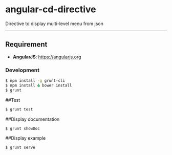 # angular-cd-directive

Directive to display multi-level menu from json

***


## Requirement

* **AngularJS**: https://angularjs.org


### Development

```bash
$ npm install -g grunt-cli
$ npm install & bower install
$ grunt
```


##Test
```bash
$ grunt test
```

##Display documentation
```bash
$ grunt showDoc
```

##Display example
```bash
$ grunt serve
```
